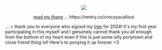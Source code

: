 <p align=center> <img src=https://komarev.com/ghpvc/?username=yaoieater&color=orange&style=flat-square&label=🥞>
  
<p align=center> <ins>read my thang</ins> ... https://rentry.co/crocsyscallout
  
  ... > thank you to everyone who signed my [tree](https://colormytree.me/2024/01JE2DVQDQ49N9YNV4S6S30NY9) for 2024! It's my first year participating in this myself and I genuinely cannot thank you all enough from the bottom of my heart even if this is just some silly ponytown and close friend thing lol! Here's to ponying it up forever <3 
